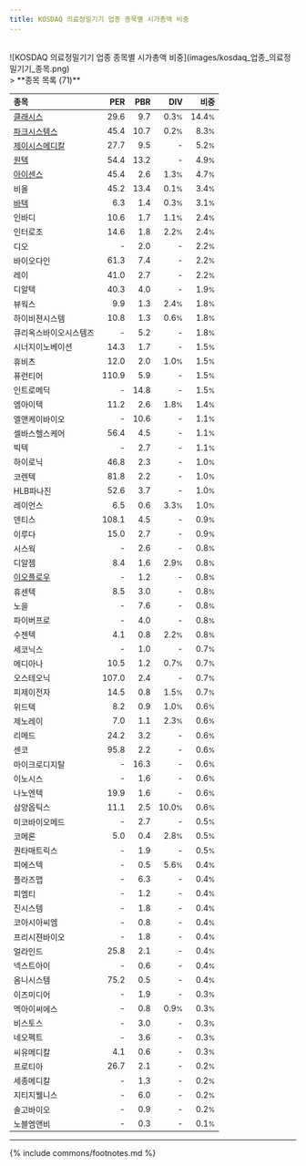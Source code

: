```yaml
---
title: KOSDAQ 의료정밀기기 업종 종목별 시가총액 비중
---
```

<br>
![KOSDAQ 의료정밀기기 업종 종목별 시가총액 비중](images/kosdaq_업종_의료정밀기기_종목.png)
<br>
> **종목 목록 (71)**<a id="list"></a>

| **종목** | **PER** | **PBR** | **DIV** | **비중** |
| :------- | ------: | ------: | ------: | -------: |
| [클래시스](/214150/) | 29.6 | 9.7 | 0.3<small>%</small> | 14.4<small>%</small> |
| [파크시스템스](/140860/) | 45.4 | 10.7 | 0.2<small>%</small> | 8.3<small>%</small> |
| [제이시스메디칼](/287410/) | 27.7 | 9.5 | - | 5.2<small>%</small> |
| [원텍](/336570/) | 54.4 | 13.2 | - | 4.9<small>%</small> |
| [아이센스](/099190/) | 45.4 | 2.6 | 1.3<small>%</small> | 4.7<small>%</small> |
| 비올 | 45.2 | 13.4 | 0.1<small>%</small> | 3.4<small>%</small> |
| [바텍](/043150/) | 6.3 | 1.4 | 0.3<small>%</small> | 3.1<small>%</small> |
| 인바디 | 10.6 | 1.7 | 1.1<small>%</small> | 2.4<small>%</small> |
| 인터로조 | 14.6 | 1.8 | 2.2<small>%</small> | 2.4<small>%</small> |
| 디오 | - | 2.0 | - | 2.2<small>%</small> |
| 바이오다인 | 61.3 | 7.4 | - | 2.2<small>%</small> |
| 레이 | 41.0 | 2.7 | - | 2.2<small>%</small> |
| 디알텍 | 40.3 | 4.0 | - | 1.9<small>%</small> |
| 뷰웍스 | 9.9 | 1.3 | 2.4<small>%</small> | 1.8<small>%</small> |
| 하이비젼시스템 | 10.8 | 1.3 | 0.6<small>%</small> | 1.8<small>%</small> |
| 큐리옥스바이오시스템즈 | - | 5.2 | - | 1.8<small>%</small> |
| 시너지이노베이션 | 14.3 | 1.7 | - | 1.5<small>%</small> |
| 휴비츠 | 12.0 | 2.0 | 1.0<small>%</small> | 1.5<small>%</small> |
| 퓨런티어 | 110.9 | 5.9 | - | 1.5<small>%</small> |
| 인트로메딕 | - | 14.8 | - | 1.5<small>%</small> |
| 엠아이텍 | 11.2 | 2.6 | 1.8<small>%</small> | 1.4<small>%</small> |
| 엘앤케이바이오 | - | 10.6 | - | 1.1<small>%</small> |
| 셀바스헬스케어 | 56.4 | 4.5 | - | 1.1<small>%</small> |
| 빅텍 | - | 2.7 | - | 1.1<small>%</small> |
| 하이로닉 | 46.8 | 2.3 | - | 1.0<small>%</small> |
| 코렌텍 | 81.8 | 2.2 | - | 1.0<small>%</small> |
| HLB파나진 | 52.6 | 3.7 | - | 1.0<small>%</small> |
| 레이언스 | 6.5 | 0.6 | 3.3<small>%</small> | 1.0<small>%</small> |
| 덴티스 | 108.1 | 4.5 | - | 0.9<small>%</small> |
| 이루다 | 15.0 | 2.7 | - | 0.9<small>%</small> |
| 시스웍 | - | 2.6 | - | 0.8<small>%</small> |
| 디알젬 | 8.4 | 1.6 | 2.9<small>%</small> | 0.8<small>%</small> |
| [이오플로우](/294090/) | - | 1.2 | - | 0.8<small>%</small> |
| 휴센텍 | 8.5 | 3.0 | - | 0.8<small>%</small> |
| 노을 | - | 7.6 | - | 0.8<small>%</small> |
| 파이버프로 | - | 4.0 | - | 0.8<small>%</small> |
| 수젠텍 | 4.1 | 0.8 | 2.2<small>%</small> | 0.8<small>%</small> |
| 세코닉스 | - | 1.0 | - | 0.7<small>%</small> |
| 메디아나 | 10.5 | 1.2 | 0.7<small>%</small> | 0.7<small>%</small> |
| 오스테오닉 | 107.0 | 2.4 | - | 0.7<small>%</small> |
| 피제이전자 | 14.5 | 0.8 | 1.5<small>%</small> | 0.7<small>%</small> |
| 위드텍 | 8.2 | 0.9 | 1.0<small>%</small> | 0.6<small>%</small> |
| 제노레이 | 7.0 | 1.1 | 2.3<small>%</small> | 0.6<small>%</small> |
| 리메드 | 24.2 | 3.2 | - | 0.6<small>%</small> |
| 센코 | 95.8 | 2.2 | - | 0.6<small>%</small> |
| 마이크로디지탈 | - | 16.3 | - | 0.6<small>%</small> |
| 이노시스 | - | 1.6 | - | 0.6<small>%</small> |
| 나노엔텍 | 19.9 | 1.6 | - | 0.6<small>%</small> |
| 삼양옵틱스 | 11.1 | 2.5 | 10.0<small>%</small> | 0.6<small>%</small> |
| 미코바이오메드 | - | 2.7 | - | 0.5<small>%</small> |
| 코메론 | 5.0 | 0.4 | 2.8<small>%</small> | 0.5<small>%</small> |
| 퀀타매트릭스 | - | 1.9 | - | 0.5<small>%</small> |
| 피에스텍 | - | 0.5 | 5.6<small>%</small> | 0.4<small>%</small> |
| 플라즈맵 | - | 6.3 | - | 0.4<small>%</small> |
| 피엠티 | - | 1.2 | - | 0.4<small>%</small> |
| 진시스템 | - | 1.8 | - | 0.4<small>%</small> |
| 코아시아씨엠 | - | 0.8 | - | 0.4<small>%</small> |
| 프리시젼바이오 | - | 1.8 | - | 0.4<small>%</small> |
| 얼라인드 | 25.8 | 2.1 | - | 0.4<small>%</small> |
| 넥스트아이 | - | 0.6 | - | 0.4<small>%</small> |
| 옴니시스템 | 75.2 | 0.5 | - | 0.4<small>%</small> |
| 이즈미디어 | - | 1.9 | - | 0.3<small>%</small> |
| 멕아이씨에스 | - | 0.8 | 0.9<small>%</small> | 0.3<small>%</small> |
| 비스토스 | - | 3.0 | - | 0.3<small>%</small> |
| 네오펙트 | - | 3.6 | - | 0.3<small>%</small> |
| 씨유메디칼 | 4.1 | 0.6 | - | 0.3<small>%</small> |
| 프로티아 | 26.7 | 2.1 | - | 0.2<small>%</small> |
| 세종메디칼 | - | 1.3 | - | 0.2<small>%</small> |
| 지티지웰니스 | - | 6.0 | - | 0.2<small>%</small> |
| 솔고바이오 | - | 0.9 | - | 0.2<small>%</small> |
| 노블엠앤비 | - | 0.3 | - | 0.1<small>%</small> |

---
{% include commons/footnotes.md %}